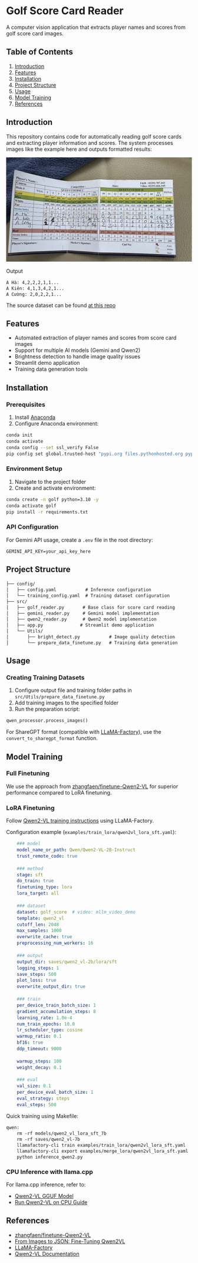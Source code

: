 # Golf Score Card Reader

A computer vision application that extracts player names and scores from golf score card images.

## Table of Contents
1. [Introduction](#introduction)
2. [Features](#features)
3. [Installation](#installation)
4. [Project Structure](#project-structure)
5. [Usage](#usage)
6. [Model Training](#model-training)
7. [References](#references)

## Introduction

This repository contains code for automatically reading golf score cards and extracting player information and scores. The system processes images like the example here and outputs formatted results:

![Golf Score Card Example](docs/IMG_9458.jpg)

Output

```text
A Hà: 4,2,2,2,1,1...
A Kiên: 4,1,3,4,2,1...
A Cường: 2,0,2,2,1...
```

The source dataset can be found [at this repo](https://github.com/Lelekhoa1812/Golf-Scorecard-Scanner/tree/main/dataset/images/train)

## Features

- Automated extraction of player names and scores from score card images
- Support for multiple AI models (Gemini and Qwen2)
- Brightness detection to handle image quality issues
- Streamlit demo application
- Training data generation tools

## Installation

### Prerequisites

1. Install [Anaconda](https://www.anaconda.com/products/distribution)
2. Configure Anaconda environment:

```bash
conda init
conda activate
conda config --set ssl_verify False
pip config set global.trusted-host "pypi.org files.pythonhosted.org pypi.python.org"
```

### Environment Setup

1. Navigate to the project folder
2. Create and activate environment:
```bash
conda create -n golf python=3.10 -y
conda activate golf
pip install -r requirements.txt
```

### API Configuration

For Gemini API usage, create a `.env` file in the root directory:
```env
GEMINI_API_KEY=your_api_key_here
```

## Project Structure

```
├── config/
│   ├── config.yaml           # Inference configuration
│   └── training_config.yaml  # Training dataset configuration
├── src/
│   ├── golf_reader.py       # Base class for score card reading
│   ├── gemini_reader.py     # Gemini model implementation
│   ├── qwen2_reader.py      # Qwen2 model implementation
│   ├── app.py              # Streamlit demo application
│   └── Utils/
│       ├── bright_detect.py           # Image quality detection
│       └── prepare_data_finetune.py   # Training data generation
```

## Usage

### Creating Training Datasets

1. Configure output file and training folder paths in `src/Utils/prepare_data_finetune.py`
2. Add training images to the specified folder
3. Run the preparation script:
```python
qwen_processor.process_images()
```

For ShareGPT format (compatible with [LLaMA-Factory](https://github.com/hiyouga/LLaMA-Factory)), use the `convert_to_sharegpt_format` function.

## Model Training

### Full Finetuning

We use the approach from [zhangfaen/finetune-Qwen2-VL](https://github.com/zhangfaen/finetune-Qwen2-VL) for superior performance compared to LoRA finetuning.

### LoRA Finetuning

Follow [Qwen2-VL training instructions](https://github.com/QwenLM/Qwen2-VL?tab=readme-ov-file#training) using LLaMA-Factory.

Configuration example (`examples/train_lora/qwen2vl_lora_sft.yaml`):
```yaml
    ### model
    model_name_or_path: Qwen/Qwen2-VL-2B-Instruct
    trust_remote_code: true

    ### method
    stage: sft
    do_train: true
    finetuning_type: lora
    lora_target: all

    ### dataset
    dataset: golf_score  # video: mllm_video_demo
    template: qwen2_vl
    cutoff_len: 2048
    max_samples: 1000
    overwrite_cache: true
    preprocessing_num_workers: 16

    ### output
    output_dir: saves/qwen2_vl-2b/lora/sft
    logging_steps: 1
    save_steps: 500
    plot_loss: true
    overwrite_output_dir: true

    ### train
    per_device_train_batch_size: 1
    gradient_accumulation_steps: 8
    learning_rate: 1.0e-4
    num_train_epochs: 10.0
    lr_scheduler_type: cosine
    warmup_ratio: 0.1
    bf16: true
    ddp_timeout: 9000 

    warmup_steps: 100
    weight_decay: 0.1

    ### eval
    val_size: 0.1
    per_device_eval_batch_size: 1
    eval_strategy: steps
    eval_steps: 500
```

Quick training using Makefile:
```make
qwen:
	rm -rf models/qwen2_vl_lora_sft_7b
	rm -rf saves/qwen2_vl-7b
	llamafactory-cli train examples/train_lora/qwen2vl_lora_sft.yaml
	llamafactory-cli export examples/merge_lora/qwen2vl_lora_sft.yaml
	python inference_qwen2.py
```

### CPU Inference with llama.cpp

For llama.cpp inference, refer to:
- [Qwen2-VL GGUF Model](https://www.kaggle.com/models/cngnguyntrnhu/qwen2vl_gguf_quantize4_k_m)
- [Run Qwen2-VL on CPU Guide](https://dev.to/mrzaizai2k/run-qwen2-vl-on-cpu-using-gguf-model-llamacpp-bli)

## References

- [zhangfaen/finetune-Qwen2-VL](https://github.com/zhangfaen/finetune-Qwen2-VL)
- [From Images to JSON: Fine-Tuning Qwen2VL](https://dev.to/mrzaizai2k/how-to-finetune-qwen2-vl-model-on-custom-dataset-3615)
- [LLaMA-Factory](https://github.com/hiyouga/LLaMA-Factory)
- [Qwen2-VL Documentation](https://github.com/QwenLM/Qwen2-VL)